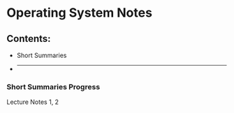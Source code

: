 # Operating System Notes
## Contents:
- Short Summaries
- ___

### Short Summaries Progress
Lecture Notes 1, 2
